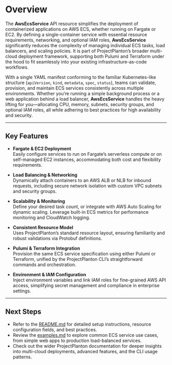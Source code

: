 # Overview

The **AwsEcsService** API resource simplifies the deployment of containerized applications on AWS ECS, whether running on
Fargate or EC2. By defining a single-container service with essential resource requirements, networking, and optional
IAM
roles, **AwsEcsService** significantly reduces the complexity of managing individual ECS tasks, load balancers, and scaling
policies. It is part of ProjectPlanton’s broader multi-cloud deployment framework, supporting both Pulumi and Terraform
under the hood to fit seamlessly into your existing infrastructure-as-code workflows.

With a single YAML manifest conforming to the familiar Kubernetes-like structure (`apiVersion`, `kind`, `metadata`,
`spec`, `status`), teams can validate, provision, and maintain ECS services consistently across multiple environments.
Whether you’re running a simple background process or a web application behind a load balancer, **AwsEcsService** handles
the heavy lifting for you—allocating CPU, memory, subnets, security groups, and optional IAM roles, all while adhering
to
best practices for high availability and security.

---

## Key Features

- **Fargate & EC2 Deployment**  
  Easily configure services to run on Fargate’s serverless compute or on self-managed EC2 instances, accommodating both
  cost and flexibility requirements.

- **Load Balancing & Networking**  
  Dynamically attach containers to an AWS ALB or NLB for inbound requests, including secure network isolation with
  custom
  VPC subnets and security groups.

- **Scalability & Monitoring**  
  Define your desired task count, or integrate with AWS Auto Scaling for dynamic scaling. Leverage built-in ECS metrics
  for performance monitoring and CloudWatch logging.

- **Consistent Resource Model**  
  Uses ProjectPlanton’s standard resource layout, ensuring familiarity and robust validations via Protobuf definitions.

- **Pulumi & Terraform Integration**  
  Provision the same ECS service specification using either Pulumi or Terraform, unified by the ProjectPlanton CLI’s
  straightforward commands and orchestration.

- **Environment & IAM Configuration**  
  Inject environment variables and link IAM roles for fine-grained AWS API access, simplifying secret management and
  compliance in enterprise settings.

---

## Next Steps

- Refer to the [README.md](./README.md) for detailed setup instructions, resource configuration fields, and best
  practices.
- Review the [examples.md](./examples.md) to explore common ECS service use cases, from simple web apps to production
  load-balanced services.
- Check out the wider ProjectPlanton documentation for deeper insights into multi-cloud deployments, advanced features,
  and the CLI usage patterns.
